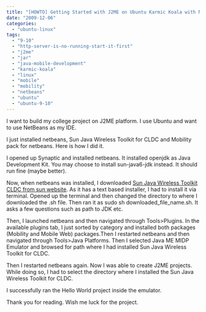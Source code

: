 ```yaml
---
title: "[HOWTO] Getting Started with J2ME on Ubuntu Karmic Koala with Netbeans"
date: "2009-12-06"
categories: 
  - "ubuntu-linux"
tags: 
  - "9-10"
  - "http-server-is-no-running-start-it-first"
  - "j2me"
  - "jar"
  - "java-mobile-development"
  - "karmic-koala"
  - "linux"
  - "mobile"
  - "mobility"
  - "netbeans"
  - "ubuntu"
  - "ubuntu-9-10"
---
```


I want to build my college project on J2ME platform. I use Ubuntu and want to use NetBeans as my IDE.

I just installed netbeans, Sun Java Wireless Toolkit for CLDC and Mobility pack for netbeans. Here is how I did it.

I opened up Synaptic and installed netbeans. It installed openjdk as Java Development Kit. You may choose to install sun-java6-jdk instead. It should run fine (maybe better).

Now, when netbeans was installed, I downloaded [Sun Java Wireless Toolkit CLDC from sun website](http://java.sun.com/products/sjwtoolkit/download.html?feed=JSC "Sun Java Wireless Toolkit"). As it has a text based installer, I had to install it via terminal. Opened up the terminal and then changed the directory to where I downloaded the .sh file. Then ran it as sudo sh downloaded\_file\_name.sh. It asks a few questions such as path to JDK etc.

Then, I launched netbeans and then navigated through Tools>Plugins. In the available plugins tab, I just sorted by category and installed both packages (Mobility and Mobile Web) packages.Then I restarted netbeans and then navigated through Tools>Java Platforms. Then I selected Java ME MIDP Emulator and browsed for path where I had installed Sun Java Wireless Toolkit for CLDC.

Then I restarted netbeans again. Now I was able to create J2ME projects. While doing so, I had to select the directory where I installed the Sun Java Wireless Toolkit for CLDC.

I successfully ran the Hello World project inside the emulator.

Thank you for reading. Wish me luck for the project.
